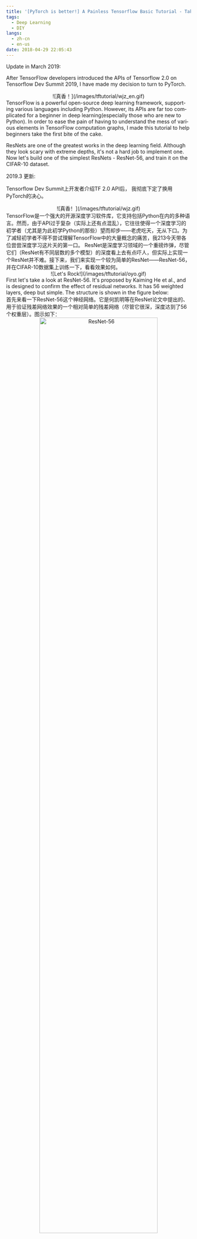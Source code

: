```yaml
---
title: '[PyTorch is better!] A Painless Tensorflow Basic Tutorial - Take ResNet-56 as an Example'
tags:
  - Deep Learning
  - DIY
langs:
  - zh-cn
  - en-us
date: 2018-04-29 22:05:43
---
```


<script src='https://cdnjs.cloudflare.com/ajax/libs/mathjax/2.7.4/MathJax.js?config=TeX-MML-AM_CHTML' async></script>
<div lang="en-us">
Update in March 2019:

After TensorFlow developers introduced the APIs of Tensorflow 2.0 on Tensorflow Dev Summit 2019, I have made my decision to turn to PyTorch.
<div align="center" class="figure">
![真香！](/images/tftutorial/wjz_en.gif)
</div>
</div>

<!-- more -->
<div lang="en-us">
TensorFlow is a powerful open-source deep learning framework, supporting various languages including Python. However, its APIs are far too complicated for a beginner in deep learning(especially those who are new to Python). In order to ease the pain of having to understand the mess of various elements in TensorFlow computation graphs, I made this tutorial to help beginners take the first bite of the cake.

ResNets are one of the greatest works in the deep learning field. Although they look scary with extreme depths, it's not a hard job to implement one. Now let's build one of the simplest ResNets - ResNet-56, and train it on the CIFAR-10 dataset.

</div>
<div lang="zh-cn">
2019.3 更新:

Tensorflow Dev Summit上开发者介绍TF 2.0 API后， 我彻底下定了换用PyTorch的决心。
<div align="center" class="figure">
![真香！](/images/tftutorial/wjz.gif)
</div>
</div>
<div lang="zh-cn">
TensorFlow是一个强大的开源深度学习软件库，它支持包括Python在内的多种语言。然而，由于API过于复杂（实际上还有点混乱），它往往使得一个深度学习的初学者（尤其是为此初学Python的那些）望而却步——老虎吃天，无从下口。为了减轻初学者不得不尝试理解TensorFlow中的大量概念的痛苦，我213今天带各位尝尝深度学习这片天的第一口。
ResNet是深度学习领域的一个重磅炸弹，尽管它们（ResNet有不同层数的多个模型）的深度看上去有点吓人，但实际上实现一个ResNet并不难。接下来，我们来实现一个较为简单的ResNet——ResNet-56，并在CIFAR-10数据集上训练一下，看看效果如何。
</div>
<div align="center" class="figure">
![Let's Rock!](/images/tftutorial/oyo.gif)
</div>
<div lang="en-us">
First let's take a look at ResNet-56. It's proposed by Kaiming He et al., and is designed to confirm the effect of residual networks. It has 56 weighted layers, deep but simple. The structure is shown in the figure below:
</div>
<div lang="zh-cn">
首先来看一下ResNet-56这个神经网络。它是何凯明等在ResNet论文中提出的、用于验证残差网络效果的一个相对简单的残差网络（尽管它很深，深度达到了56个权重层）。图示如下：
</div>
<div align="center" class="figure">
<img src="/images/tftutorial/resnet56.png" alt="ResNet-56" width="80%"/>

Fig. 1 The structure of ResNet-56
</div>
<br>
<div lang="en-us">
Seems a little bit long? Don't worry, let's do this step by step.
</div>
<div lang="zh-cn">
看起来有点长了是不是？别担心，我们一步一步来做。
</div>

## 1 Ingredients
Python 3.6

TensorFlow 1.4.0

Numpy 1.13.3

OpenCV 3.2.0

[CIFAR-10 Dataset](https://www.cs.toronto.edu/~kriz/cifar-10-python.tar.gz)
<div lang="en-us">
Also prepare some basic knowledge on Python programming, digital image processing and convolutional neural networks. If you are already capable of building, training and validating your own neural networks with TensorFlow, you don't have to read this post.
</div>
<div lang="zh-cn">
另外，请确保自己有一点点Python编程、数字图像处理和卷积神经网络的知识储备。如果你已经具备用TensorFlow自行搭建神经网络并进行训练、测试的能力，就不必阅读本文了。
</div>

## 2 Recipe
### 2.0 Prepare the tools
<div lang="en-us">
Prepare(import) the tools for our project, including all that I mentioned above. Like this :P
</div>
<div lang="zh-cn">
准(i)备(m)所(p)需(o)工(r)具(t)，上一部分已提到过。如下：
</div>
```python
import tensorflow as tf
import numpy as np
import cv2
import pickle
from tensor_chain import TensorChain
```
<div lang="en-us">
Wait... What's this? TensorChain? Another deep learning framework like TensorFlow?

Uh, nope. This is my own encapsulation of some TensorFlow APIs, for the sake of easing your pain. You'll only have to focus on "what's what" in the beginning. We'll look into my implementation of this encapsulation later, when you are clear how everything goes. Please [download this file](/files/tensor_chain.py) and put it where your code file is, and import it.
</div>
<div lang="zh-cn">
等等...最后这个是个什么鬼？ TensorChain？另一个深度学习框架吗？

呃...并不是。这个是我对一些TensorFlow API的封装，为了减轻你的痛苦才做的。作为初学者，你只需要关注用TensorFlow搭建网络模型的这个过程，分清东西南北。回头等你弄清了大体流程后，我们再来看这个的实现细节。请先下载[这个文件](/files/tensor_chain.py)并把它与你的代码放在同一文件夹下，然后就可以import了。
</div>

### 2.1 Decide the input
<div lang="en-us">
Every neural network requires an input - you always have to identify the details of a question, before asking the computer to solve it. All of the variable, constant in TensorFlow are objects of type <em>tf.Tensors</em>. And the <em>tf.placeholder</em> of our input(s) is a special one. Images in CIFAR-10 dataset are RGB images(3 channels) of 32x32(really small), so our input should shaped like [32, 32, 3]. Also, we want to input a little <em>batch</em> of multiple images. Therefore, our input data should be an array of shape <em>[?, 32, 32, 3]</em>. Unknown dimension size can be marked as None, and it will be clear when we feed the model with the actual images. It's coded like this:
</div>
<div lang="zh-cn">
每个神经网络都需要有输入——毕竟你想找电脑解决一些问题的话，你总得告诉它问题的一些细节吧？TensorFlow中所有的变量、常量都是<em>tf.Tensor</em>类型的对象，作为输入内容的占位符<em>tf.placeholder</em>也是（只不过比较特殊而已）。CIFAR-10数据集的图像都是32x32尺寸（好小哇）的RGB图像（RGB即彩色图像的三个通道），因此我们的输入给神经网络的内容将会像是[32, 32, 3]这个样子。另外呢，我们需要输入的是一个小<em>batch</em>（批）的图像，因此，输入网络的图像数据将会是一个<em>[?, 32, 32, 3]</em>的数组（也可以是numpy数组）。未知的维度大小用None代指就好，我们之后给模型喂实际图像batch时，它自然就清楚了。代码如下：
</div>
```python
input_tensor = tf.placeholder(dtype=tf.float32, shape=[None, 32, 32, 3])
```
<div lang="en-us">
*Ground truth* data also need to be known in supervised learning, so we also have to define a placeholder for the ground truth data: 
</div>
<div lang="zh-cn">
监督学习中，正确标注的数据（英文为*ground truth*，目前貌似没有对这个名词的合理翻译）也是需要输入到模型中的。因此再给ground truth定义一个placeholder：
</div>
```python
ground_truth = tf.placeholder(dtype=tf.float32, shape=[None, 10])
```
<div lang="en-us">
We want the label data to be in the one-hot encoding format, which means an array of length 10, denoting 10 classes. Only on one position is a '1', and on other positions are '0's.
</div>
<div lang="zh-cn">
我们需要标记的数据呈One-Hot编码格式（又称为一位有效编码），意思是如果有10个类别，那么数组长度就是10，每一位代表一个类别。只有一个位置上是1（代表图片被分为这个类），其他位上都是0。
</div>

### 2.2 Do some operations
<div lang="en-us">
For now, let's use our TensorChain to build it fast. Under most circumstances that we may face, the computations are based on the input data or the result of the former computation, so our network(or say, the most of it) look more like a chain than a web. Every time we add some new operation(layer), we add it to our <em>TensorChain</em> object. Just remember to get the <em>output_tensor</em> of this object(denoting the output tensor of the last operation on the chain) when you need to ue native TensorFlow API.
The construction function of TensorChain class requires a Tensor object as the parameter, which is also the input tensor of this chain. As we mentioned earlier, all we have to do is add operations. See my ResNet-56 code:
</div>
<div lang="zh-cn">
现在呢，我们先用TensorChain来快速盖楼。因为我们遇到的大多数情况下，所有的计算都是在输入数据或者这个计算的前一个计算结果基础上进行的，所以我们的网络（至少是它的绝大部分）会看起来像个链而不是所谓的网。每次我们添加一个新的运算（层），我们会把它加到这个独一无二的TensorChain对象。只要记得在使用原生TensorFlow API前把它的<em>output_tensor</em>属性（也就是这条链上最后一个运算的输出Tensor）取出来就好了。
TensorChain类的构造函数需要一个Tensor对象作为参数，这个对象也正是被拿来作为这个链的输入层。正如我们之前所说的，只要在这个对象上添加运算即可。写个ResNet-56，代码很简单：
</div>
```python
chain = TensorChain(input_tensor) \
        .convolution_layer_2d(3, 16) \
        .residual_block_2d(3, 16) \
        .residual_block_2d(3, 16) \
        .residual_block_2d(3, 16) \
        .residual_block_2d(3, 16) \
        .residual_block_2d(3, 16) \
        .residual_block_2d(3, 16) \
        .residual_block_2d(3, 16) \
        .residual_block_2d(3, 16) \
        .residual_block_2d(3, 16) \
        .residual_block_2d(3, 32, stride=2) \
        .residual_block_2d(3, 32) \
        .residual_block_2d(3, 32) \
        .residual_block_2d(3, 32) \
        .residual_block_2d(3, 32) \
        .residual_block_2d(3, 32) \
        .residual_block_2d(3, 32) \
        .residual_block_2d(3, 32) \
        .residual_block_2d(3, 32) \
        .residual_block_2d(3, 64, stride=2) \
        .residual_block_2d(3, 64) \
        .residual_block_2d(3, 64) \
        .residual_block_2d(3, 64) \
        .residual_block_2d(3, 64) \
        .residual_block_2d(3, 64) \
        .residual_block_2d(3, 64) \
        .residual_block_2d(3, 64) \
        .residual_block_2d(3, 64) \
        .flatten() \
        .fully_connected_layer(10)
```
<div lang="en-us">
This is it? Right, this is it! Isn't it cool? Didn't seem that high, huh? That's because I encapsulated that huge mess of weights and biases, only leaving a few parameters that decide the structure of the network. Later in this pose we'll talk about the actual work that these functions do.
</div>
<div lang="zh-cn">
就这？没错呀，就这！稳不稳？似乎看起来也没56层那么高呀？毕竟这些函数被我封装得太严实了，只留出几个决定网络结构的几个参数供修改。这篇博客后边就会讲到这些函数究竟干了点什么事儿。
</div>

### 2.3 Define the loss
<div lang="en-us">
In supervised learning, you always have to tell the learning target to the model. To tell the model how to optimize, you have to let it know how, how much, on which direction should it change its parameters. This is done by using a loss function. Therefore, we need to define a loss function for our ResNet-56 model(which we designed for this classification problem) so that it will learn and optimize.
A commonly used loss function in classification problems is cross entropy. It's defined below:
</div>
<div lang="zh-cn">
搞监督学习，总是要让模型按照“参考答案”去改的。要改就得让它知道怎么改、改多少、往什么方向改，这也就是*loss*（损失函数）的功劳。因此，像我们这个拿来做分类问题的ResNet-56，我们要给它定义一个损失函数来让它学习、优化。
分类问题上一个常用的损失函数是交叉熵。定义如下式：
</div>
$$C=-\frac{1}{n}\sum_x{y\ln a+(1-y)\ln(1-a)}$$
<div lang="en-us">
in which \\(y\\) is the expected(or say correct) output and \\(a\\) is the actual output.
This seems a little bit complicated. But it's not a hard job to implement, since TensorFlow implemented it already! You can also try and implement it yourself within one line if you want. For now we use the pre-defined cross entropy loss function:
</div>
<div lang="zh-cn">
其中\\(y\\)为期望输出（或者说参考答案），\\(a\\)为实际输出。
略复杂呀...这个用程序怎么写？其实也不难。。。毕竟TensorFlow都帮我们实现好啦！（有兴趣的话也可以自己尝试着写一下，同样一行代码即可搞定）现在你只需要来这么一句：
</div>
```python
loss = tf.reduce_mean(tf.losses.softmax_cross_entropy(ground_truth, prediction))
```
<div lang="en-us">
and it returns a tf.Tensor that denotes an average of cross entropies(don't forget that this is a batch). As for the 'softmax' before the 'cross_entropy', it's a function that project the data in an array to range 0~1, which allows us to do a comparison between our prediction and the ground truth(in one-hot code). The definition is simple too:\
</div>
<div lang="zh-cn">
就可以创建一个表示交叉熵平均值（别忘了这可是一个batch）的Tensor了。至于cross_entropy前边的那个*softmax*呢，它的作用是把输入的数组内数据归一化，投射到0~1的范围内（实际上就是相当于把exp(数组各项的值)的当做频数，求出一个概率），这样子才能跟实际数据做一个比较。定义也比较简单：\
</div>
$$S_i=\frac{e^{V_i}}{\sum_j{e^{V_j}}}$$
<div></div>

### 2.4 Define the train op
<div lang="en-us">
Now we have the loss function. We'll have to tell its value to an *optimizer*, which make our model learn and optimize in order to minimize the loss value. Gradient Descent Optimizer, Adagrad Optimizer, Adam Optimizer and Momentum Optimizer are commonly used optimizers. Here we use an Adam Optimizer for instance. You're free to try any other one here. When
</div>
<div lang="zh-cn">
现在误差函数已经有了，我们需要把它的值告诉一个优化器（*optimizer*），并让它去尽可能向着缩小误差函数值得方向努力。这样，模型才能去学习、优化。常用的优化器包括Gradient Descent Optimizer，Adagrad Optimizer，Adam Optimizer以及Momentum Optimizer等等等等。选择优化器时，我们需要给它一个初始的学习速率。这里我用了一个\\(10^-3\\)，如果需要提高准确率，可能后期微调还需要进一步减小。代码如下：
</div>
```python
optimizer = tf.train.AdamOptimizer(learning_rate=0.001)
```
<div lang="en-us">
Also, tell the optimizer that what the loss tensor is. The returned object is a train operation.
</div>
<div lang="zh-cn">
当然还要告诉它要减小的损失函数是哪个Tensor，这个函数返回的是一个训练操作（*train op*，一种特殊的运算，或者说操作）：
</div>
```python
train = optimizer.minimize(loss)
```
<div lang="en-us">
The neural network is finished. It's time to grab some data and train it.
</div>
<div lang="zh-cn">
其实到这里为止，神经网络已经搭建好了。是时候搞点数据来训练它了。
</div>

### 2.5 Feed the model with data, and train it!
<div lang="en-us">
Remember how we defined the placeholders? It's time to fetch some data that fits the placeholders and train it. See how CIFAR-10 dataset can be fetched on its [website](https://www.cs.toronto.edu/~kriz/cifar.html).
</div>
<div lang="zh-cn">
还记得我们怎么定义那些placeholder吗？现在我们要把符合它们口径的数据灌进模型。那么来看一下CIFAR-10数据集[官网](https://www.cs.toronto.edu/~kriz/cifar.html)上是怎么描述的吧。它给了这么一段代码：
</div>
```python
def unpickle(file):
    import pickle
    with open(file, 'rb') as fo:
        dict = pickle.load(fo, encoding='bytes')
    return dict
```
<div lang="en-us">
The returned value *dict* is a Python dictionary. Every time we unpickle a file, a dictionary would be returned. Its 'data' key leads to 10000 RGB images of size 32x32, which is stored in a [10000, 3072] array(3072=32*32*3, I guess you know how it's stored now). The 'label' key leads to 10000 values in range 0~9. Obviously we have to reshape the data so as to fit it into the network model:
</div>
<div lang="zh-cn">
返回值*dict*是一个字典（Python的dict类型）。每读一个batch文件（比如data_batch_1），就会返回这样一个字典，它的“data”键值是10000张32x32的RGB图像（数组维数居然是[10000, 3072]，而3072=10000x32x32x3！实际上就是直接把所有像素、所有通道的值罗列在这里了）；“label”键值是10000个0-9之间的整数（代表类别）。显然，为了让数据能够成功放进模型，还需要对它进行一点处理：
</div>
```python
batch = unpickle(DATA_PATH + 'data_batch_{}'.format(i))  # 'i' is the loop variable

# Read the image data
image_data = np.reshape(batch[b'data'], (10000, 32, 32, 3), 'F').astype(np.float32)   
image_data = image_data / 255                            # Cast range(0, 255) to range(0, 1)
image_data = np.transpose(image_data, (0, 2, 1, 3))      # Exchange row and column

# Read the label data and convert into one-hot code
label_data = batch[b'labels']
new_label_data = np.zeros((10000, 10))                   
for j in range(10000):
    new_label_data[j][label_data[j]] = 1
```
<div lang="en-us">
The details for data processing are not covered here. Try doing step-by-step to see the results.
The *image_data* and *new_label_data* are contain 10000 pieces of data each. Let's divide them into 100 small batches(100 elements each, including image and label) and feed it into the model. Do this on all the 5 batch files:
</div>
<div lang="zh-cn">
处理的细节不再赘述。你可以尝试一步一步运行来看看每一步的结果。
这样我们拿到的*image_data*和*new_label_data*都是长度为10000的大batch，我们把它们各自分成100份，每次取100个图像+标记数据来塞进模型。对全部5个大batch文件来一遍：
</div>
```python
with tf.Session() as session:
    session.run(tf.global_variables_initializer())
    for j in range(100): # 10000 / BATCH_SIZE
        # Divide them and get one part
        image_batch = image_data[j * BATCH_SIZE: j * BATCH_SIZE + BATCH_SIZE]
        label_batch = new_label_data[j * BATCH_SIZE: j * BATCH_SIZE + BATCH_SIZE]
        
        # Feed the model
        session.run(train, feed_dict={
            input_tensor: image_batch,
            ground_truth: label_batch
        })
```
<div lang="en-us">
A *session* - created with *tf.Session()* - is required every time we run a TensorFlow model, no matter when we're training it or evaluating it. The first time you run a model, you'll need to run *session.run(tf.global_variables_initializer())* to initialize the values of the TensorFlow variables defined previously.
When running *session.run()*, you must first decide a TensorFlow operation(or a list of operations) that you need. If its result is dependent on some actual data(which means that some data in one or more placeholders flow to this operation), it's also required that you feed it the actual data by adding a *feed_dict* parameter. For example, I'm training this ResNet-56 model, in which a loss will be calculated with my *ground_truth* and the prediction result that comes from the *input_tensor*. Therefore, I'll have to give a value for each placeholder given above(format: "placeholder name: corresponding data"), and fold them in one Python dictionary.
</div>
<div lang="zh-cn">
每次运行一个TensorFlow模型（无论是训练还是测试）时，都需要通过tf.Session()创建一个*session*。第一次运行模型（而不是载入之前保存的模型）时，需要使用*session.run(tf.global_variables_initializer())*来初始化之前定义的一些可训练的TensorFlow变量。
运行*session.run()*时，需要指定一个或一组你要执行的operation，作为这个函数唯一一个必要的参数。如果它的结果依赖于一些实际数据（也就是说在计算图中，一些数据会从placeholder流向这个operation），那么就需要通过填入*feed_dict*参数的值来填装训练或测试数据。以此模型为例，我在训练它时需要算误差函数值，这需要*ground_truth*数据和预测结果来计算，而预测结果又需要用输入图像*input_tensor*来计算得到。因此，我需要给这两个占位符分别给出对应的数据（格式：“占位符名：对应数据”），并把它们封在同一个Python字典中作为feed_dict参数的值。
</div>
<div lang="en-us">
I'm also interested in the loss function value in each iteration(which means feeding a batch of data and executing one forward-propagation and one back-propagation) in the training process. Therefore, what I'll fill in the parameter is not just the train op, but also the loss tensor. And the session.run() above should be modified to:
</div>
<div lang="zh-cn">
然而呢，我还想看看每次迭代（即把一个batch送进去，执行一次正向传播与反向传播这个过程）中损失函数变成了多大，来监控一下训练的效果。这样，需要session.run()的就不仅是那个train运算，还要加上loss运算。将上边的session.run()部分改为：
</div>
```python
        [train_, loss_value] = session.run([train, loss],
            feed_dict={
                input_tensor: image_batch,
                ground_truth: label_batch
            })
        print("Loss = {}".format(loss_value)
```
<div lang="en-us">
This is when the return value of session.run() becomes useful. Its value(s) - corresponding to the first parameter of run() - is/are the actual value(s) of the tensor(s) in the first parameter. In our example, *loss_value* is the actual output of the loss tensor. As for train_, we don't care what it is. Just add it to match the dimensions.
</div>
<div lang="zh-cn">
这时候，session.run()函数的返回值就有意义了。它与第一个参数的内容一一对应，分别是该参数中各个operation的实际输出值。像这个例子里边，*loss_value*接收的就是loss运算的输出内容。而train运算的输出我们并不关心，但是为了保证参数维度数与返回值一致，用一个train_变量来接收而已（实际上它的值是None）。
</div>
<div lang="en-us">
Actually, one epoch(train the model once with the whole dataset) is not enough for the model to fully optimize. I trained this model for 40 epochs and added some loop variables to display the result. You can see my code and my output below. It's highly recommended that you train this with a high-performance GPU, or it would be a century before you train your model to a satisfactory degree.
</div>
<div lang="zh-cn">
实际上，一个epoch（把整个数据集都在模型里过一遍的周期）并不足以让模型充分学习。我把这个模型训练了40个epoch并且加了一些循环变量来输出结果。我的代码和结果如下。强烈建议用一个高性能GPU训练（如果手头没有，可以租一个GPU服务器），不然等别人把毕设论文逗写完的时候，你还在训练就很尴尬了。
</div>
```python
import tensorflow as tf
import numpy as np
import pickle
from tensor_chain import TensorChain

def unpickle(file):
    with open(file, 'rb') as fo:
        dict = pickle.load(fo, encoding='bytes')
    return dict

if __name__ == '__main__':
    input_tensor = tf.placeholder(dtype=tf.float32, shape=[None, 32, 32, 3])
    ground_truth = tf.placeholder(dtype=tf.float32, shape=[None, 10])

    chain = TensorChain(input_tensor) \
            .convolution_layer_2d(3, 16) \
            .residual_block_2d(3, 16) \
            .residual_block_2d(3, 16) \
            .residual_block_2d(3, 16) \
            .residual_block_2d(3, 16) \
            .residual_block_2d(3, 16) \
            .residual_block_2d(3, 16) \
            .residual_block_2d(3, 16) \
            .residual_block_2d(3, 16) \
            .residual_block_2d(3, 16) \
            .residual_block_2d(3, 32, stride=2) \
            .residual_block_2d(3, 32) \
            .residual_block_2d(3, 32) \
            .residual_block_2d(3, 32) \
            .residual_block_2d(3, 32) \
            .residual_block_2d(3, 32) \
            .residual_block_2d(3, 32) \
            .residual_block_2d(3, 32) \
            .residual_block_2d(3, 32) \
            .residual_block_2d(3, 64, stride=2) \
            .residual_block_2d(3, 64) \
            .residual_block_2d(3, 64) \
            .residual_block_2d(3, 64) \
            .residual_block_2d(3, 64) \
            .residual_block_2d(3, 64) \
            .residual_block_2d(3, 64) \
            .residual_block_2d(3, 64) \
            .residual_block_2d(3, 64) \
            .flatten() \
            .fully_connected_layer(10)

    prediction = chain.output_tensor
    loss = tf.reduce_mean(tf.losses.softmax_cross_entropy(ground_truth, prediction))

    optimizer = tf.train.AdamOptimizer(learning_rate=0.001)
    train = optimizer.minimize(loss)

    with tf.Session() as session:
        session.run(tf.global_variables_initializer())
        iteration = 1
        BATCH_SIZE = 100
        DATA_PATH = '../data/cifar-10-batches-py/'
        for epoch in range(1, 41):
            for i in range(1, 6):
                data = unpickle(DATA_PATH + 'data_batch_{}'.format(i))
                image_data = np.reshape(data[b'data'], (10000, 32, 32, 3), 'F').astype(np.float32)
                image_data = image_data / 255
                image_data = np.transpose(image_data, (0, 2, 1, 3))
                label_data = data[b'labels']
                new_label_data = np.zeros((10000, 10))
                for j in range(10000):
                    new_label_data[j][label_data[j]] = 1
                for j in range(int(10000 / BATCH_SIZE)):
                    image_batch = image_data[j * BATCH_SIZE: j * BATCH_SIZE + BATCH_SIZE]
                    label_batch = new_label_data[j * BATCH_SIZE: j * BATCH_SIZE + BATCH_SIZE]
                    [train_, loss_] = session.run(
                        [train, loss],
                        feed_dict={
                            input_tensor: image_batch,
                            ground_truth: label_batch
                        })
                    iteration += 1
                    print("Epoch {}, Iteration {}, Loss = {}".format(epoch, iteration, loss_))
```

<div align="center" class="figure">
<img src="/images/tftutorial/train.png" alt="Training result" width="40%">

Fig. 2 Training result: cross entropy has dropped below 0.5
</div>
<div></div>

### 2.6 Conclusion
<div lang="en-us">
In a word, building & training neural network models with TensorFlow involves the following steps:

1. Decide the *input tensor*

2. Add operations(*op*s) based on existing tensors

3. Define the *loss* tensor, just like other tensors

4. Select an *optimizer* and define the *train* op

5. Process *data* and feed the model with them
</div>
<div lang="zh-cn">
总而言之，用TensorFlow建立、训练一个神经网络模型分以下几步：

1. 定义*输入*Tensor

2. 在已有的Tensor上添加运算（*op*）

3. 像之前添加的那些运算一样，定义*损失*Tensor

4. 选择一个*优化器*并定义*训练*操作

5. 把*数据*处理为合适的shape，并喂进模型训练
</div>

## 3 A Closer Look
<div lang="en-us">
Wait, it's too late to leave now!
TensorChain saved you from having to deal with a mess of TensorFlow classes and functions. Now it's time that we take a closer look at how TensorChain is implemented, thus understanding the native TensorFlow APIs.
</div>
<div lang="zh-cn">
别走呢喂！
TensorChain让你不至于面对TensorFlow中乱糟糟的类型和函数而不知所措被水淹没。现在是时候近距离观察一下TensorChain是如何实现的，以便理解TensorFlowAPI了。
</div>

### 3.1 TensorFlow variables
<div lang="en-us">
Let's begin with TensorFlow variables. Variables in TensorFlow are similar to variables in C, Java or any other strong typed programming languages - they have a type, though not necessarily explicitly decided upon definition. Usually them will change as the training process goes on, getting close to a best value.
The most commonly used variables in TensorFlow are weights and biases. I guess that you have seen formulae like:
</div>
<div lang="zh-cn">
先说TensorFlow的变量。TensorFlow的变量和C，Java以及其他强类型语言类似——都有一个类型，尽管不一定在它的定义时就显式地声明。通常它们会随着训练的进行而不断变化，达到一个最佳的值附近。
TensorFlow中最常用的变量就是weights和biases（权重和偏置）。想必你应该见过这样的式子吧：
</div>
$$y=Wx+b$$
<div lang="en-us">
The \\(W\\) here is the weight, and the \\(b\\) here is the bias. When implementing some common network layers, they two are always used as the parameters in the layers. For instance, at the very beginning of our ResNet-56, we had a 3x3 sized convolution layer with 16 channels. Its implementation in TensorChain is:
</div>
<div lang="zh-cn">
这里\\(W\\)就是权重，\\(b\\)就是偏置。在定义一些常用的层时，我们往往也是用这两个变量作为这些层中的参数。比如说，在我们ResNet-56最开始，我们用到了一个3x3大小、16个通道的卷积层，TensorChain中，它的实现如下：
</div>
```python
    def convolution_layer_2d(self, filter_size: int, num_channels: int, stride: int = 1, name: str = None,
                             disable_log: bool = False):
        """
        Add a 2D convolution layer
        :param filter_size: Filter size(width and height) for this operation
        :param num_channels: Channel number of this filter
        :param stride: Stride for this convolution operation
        :param name: The name of the tensor
        :param disable_log: Set it True if you don't want this layer to be recorded
        :return: This object itself
        """
        filter = self._weights([filter_size, filter_size, self.num_channels, num_channels], layer_name=name,
                               suffix='filter')
        bias = self._bias([num_channels], layer_name=name)
        self.num_channels = num_channels
        self.output_tensor = tf.nn.conv2d(self.output_tensor, filter,
                                          [1, stride, stride, 1], 'SAME', name=name)
        self.output_tensor = tf.add(self.output_tensor, bias)
        self._log_layer(
            '2D Convolution layer, filter size = {}x{}, stride = {}, {} channels'.format(filter_size, filter_size,
                                                                                         stride,
                                                                                         num_channels),
            disable=disable_log)
        return self
```
<div lang="en-us">
See? On line 16, we used a *tf.nn.conv2d()* function, the parameters of which are *input*, *filter*, *strides*, *padding*, etc. As can be guessed from the names, this function does a convolution operation with out input and the weights(the convolution *filter* here). A *bias* is added to the result as the final output. There are also many people who argue that the bias here is meaningless and should removed. One line of code is sufficient for defining a variable:
</div>
<div lang="zh-cn">
看见了吧？16行上，我们用了一个*tf.nn.conv2d()*函数，它的参数是*input*，*filter*，*strides*，*padding*等等。顾名思义，这个函数就是用我们定义的权重Tensor*filter*（在这里称之为卷积核）来与这一层的输入input做了一次运算。运算的结果加上了偏置Tensor*bias*，作为这个卷积层的最终输出。很多人认为这里的偏置bias意义不明，因此他们在卷积之后没有加上这样的一个bias变量。定义一个变量只需要这样一个语句：
</div>
```python
tf.Variable(tf.truncated_normal(shape, stddev=sigma), dtype=tf.float32, name=suffix)
```
<div lang="en-us">
To define weight or bias variables, create a *tf.Variable* object. Usually you'll need to give the *initial_value* which also decides the shape of this tensor. *tf.truncated_normal()* and *tf.constant()* are usually used as the initial values. Also, other APIs - function *tf.get_variable()* and package *tf.initializers* are frequently used when using some more methods for initialization. I strongly recommend that you try using these APIs yourself.
</div>
<div lang="zh-cn">
要定义权重或者偏置变量，请创建一个*tf.Variable*对象。通常情况下，你会需要给出*initial_value*（TF变量的初始值），这将顺便定义了这个变量的shape（因为初始值的shape是确定的）。另外，一些新的API——*tf.get_variable()*函数和*tf.initializers*包也常用与的参数初始化，以实现更多样的初始化方法。我强烈建议自己动手实践一下，试一试这些API。
</div>

### 3.2 Tensors and operations
<div lang="en-us">
Going on with the parameters of the *tf.nn.conv2d()* function. The required parameters also include *strides* and *padding*. You should have already learned about what strides mean in convolution, and I'll only talk about their formats. *strides* require a 1-D vector with a length of 4, like [1, 2, 2, 1]. The 1st and the 4th number is always 1(in order to match dimensions with the input), while the 2nd and the 3rd means the vertical stride and the horizonal stride. 
The 4th parameter *padding* is a little bit different from its definition in convolution operation. It requires 'SAME' of 'VALID', denoting 'with' or 'without' zero paddings. When it's 'SAME', zero padding is introduced to make the shapes match as needed, equally on every side of the input map.
</div>
<div lang="zh-cn">
接着说*tf.nn.conv2d()*函数的参数。需要的参数还包括*strides*和*padding*。你应该在了解卷积运算时学过stride（步幅）含义，我只说一下它的格式吧。*strides*参数需要是一个1维、长度为4的向量。第一位和第四位永远都是1，第二位和第三位分别是竖直方向和水平方向的步幅长。维持这个形式只是为了与输入的数据维度匹配，因此API看起来非常蹩脚。
第四个参数*padding*和卷积运算里的padding不太相同。它的值只能是'SAME'或'VALID'，分别代表“带”和“不带”零补全。如果是'SAME'的话，函数会均匀地在图像的上下左右使用零补全来使得运算结果与之前尽可能保持一致。（stride>1时有可能输出尺寸不是正好等于原来的尺寸/stride，因为补全问题）
</div>
<div lang="en-us">
tf.nn.conv2d() is just an example of TensorFlow *operations*. Other functions like *tf.matmul()*, *tf.reduce_mean()*, *tf.global_variables_initializer()*, *tf.losses.softmax_cross_entropy()*, *tf.truncated_normal()* are all operations. Operation functions return tensors(*tf.truncated_normal* also return a tensor, a tensor with initializers).
</div>
<div lang="zh-cn">
tf.nn.conv2d()只是TensorFlow运算（*operation*）的一个例子。其他例如*tf.matmul()*，*tf.reduce_mean()*，*tf.nn.relu()*，*tf.batch_normalization()*，*tf.global_variables_initializer()*，*tf.losses.softmax_cross_entropy()*，*tf.truncated_normal()*之类的函数也都是TensorFlow的运算。TensorFlow的运算函数会返回一个Tensor对象（包括*tf.truncated_normal()*也是！它只不过返回的是一个带初始化器的Tensor而已）。
</div>
<div lang="en-us">
All the functions in the TensorChain class are based on the most basic TensorFlow operations and variables. After learning about these basic TensorFlow concepts, actually you can already abandon TensorChain, go and try implementing your own neural networks yourself!
</div>
<div lang="zh-cn">
TensorChain类中的所有成员函数都是基于最基本的TensorFlow运算和变量的。实际上，了解了这些，你现在已经可以抛开TensorChain的束缚，去尝试实现你自己的神经网络了！
</div>

## 4 Spices
<div lang="en-us">
I'm not joking just now! But I know that there are a lot of things that you still don't understand about using TensorFlow - like "how do I visualize my computation graph", "how do I save/load my model to/from files", "how do I record some tensors' values while training" or "how do I view the loss curves" - after all TensorFlow APIs are far more complicated than just building those nets. Those are also important techniques in your research. If you'd rather ask me than spending some time experimenting, please go on with reading.
</div>
<div lang="zh-cn">
我，我真没开玩笑！但是我知道关于如何使用TensorFlow，你还有许许多多的问题，好比“如何可视化地查看我的计算图结构”、“如何存储/读取模型文件”、“如何记录训练过程中某些Tensor的真实值”、“如何查看损失函数的变化曲线”——毕竟TensorFlow的API太复杂了，远比搭建神经网络那点函数复杂得多。上边说的那些是你使用TensorFlow研究过程中的重要技巧。如果你愿意听我讲而不想花些时间尝试的话，请继续读下去。
</div>

### 4.1 Saving and loading your model
<div lang="en-us">
The very first thing that you may want to do - after training a network model with nice outcomes - would be saving it. Saving a model is fairly easy - just use a *tf.train.Saver* object. See my code below:
</div>
<div lang="zh-cn">
训练出一个看起来输出还不错的神经网络模型后你想做的第一件事恐怕就是把它存下来了吧？保存模型其实非常简单：只要用一个*tf.train.Saver*类的对象。代码示例：
</div>
```python
with tf.Session() as session:
    # Train it for some iterations
    # Train it for some iterations
    # Train it for some iterations
    saver = tf.train.Saver()
    saver.save(session, 'models/model.ckpt')
```
<div lang="en-us">
I saved my model and variable values to 'models/model.ckpt'. But actually, you'll find 3 files in the 'models' directory - *model.ckpt.data-00000-of-00001*, *model.ckpt.meta* and *model.ckpt.index* - none of which is 'model.ckpt'! That's because TensorFlow stores the graph structure separately from variables values. The *.meta* file describes the saved graph structure; the *.index* file records the mappings between tensor names and tensor metadata; and the *.data-00000-of-00001* file - which is always the biggest one - saves all the variable values. If you need the graph data together with the variable values to be loaded, use a Saver to load after creating a session:
</div>
<div lang="zh-cn">
我把我的模型和变量值存到了'models/model.ckpt'文件里。但是！实际上在models目录里你会找到三个文件：*model.ckpt.data-00000-of-00001*，*model.ckpt.meta*和*model.ckpt.index*——哪个也不是model.ckpt呀？那是因为TensorFlow把计算图的结构和图中各种变量的值分开存放了。*.meta*文件描述计算图的结构；*.index*文件记录各个Tensor名称（是name属性，而不是变量名）与Tensor元信息之间的映射；*.data-00000-of-00001*文件往往是最大的一个，它存储的是各个TensorFlow变量的实际值。如果读取时需要把图结构和变量值都读进来，在session创建以后，同样用一个Saver来读取即可：
</div>
```python
with tf.Session() as session:
    saver = tf.train.Saver()
    saver.restore(session, 'models/model.ckpt')
    # Then continue doing everything just like the model is just trained
```
<div lang="en-us">
Remember that session.run(tf.global_variables_initializer()) shouldn't be executed, since variables are already initialized with your saved *.data-0000-of-00001* file.
If you only need the graph to be loaded, only use the *.meta* file:
</div>
<div lang="zh-cn">
记住，这时候就不要再去执行session.run(tf.global_variables_initializer())了，因为变量已经用存储的checkpoint文件内容初始化过了。
如果只需要读取计算图结构，只要读取*.meta*文件：
</div>
```python
with tf.Session() as session:
    tf.train.import_meta_graph('models/model.ckpt.meta')
    # Then continue doing everything just like the model is just built
```
<div lang="en-us">
Function *tf.train.import_meta_graph()* loads(appends) the graph to your current computation graph. The values of tensors are still uninitialized so you'll have to execute session.run(tf.global_variables_initializer()) again. The tensors that you defined in the model can be retrieved by their names(property of the Tensor objects, instead of Python variable names). For example:
</div>
<div lang="zh-cn">
*tf.train.import_meta_graph()*函数将文件里的计算图读到（添加到）你当前的计算图中。其中所有Tensor的值仍未初始化，所以有必要执行一下session.run(tf.global_variables_initializer())了。之前定义的变量可以按照名称取回，示例：
</div>
```python
with tf.Session() as session:
    # Recover the model here

    graph = tf.get_default_graph()
    image_tensor = graph.get_tensor_by_name('input_image:0')
    loss = graph.get_tensor_by_name('loss:0')
    train = graph.get_operation_by_name('train)
```
<div lang="en-us">
To retrieve normal tensors, you'll have to append a *':0'* to the name of the op. This means getting the associated tensor of the op. *train* is a little special - we only need the op, so the function is *get_operation_by_name()* so the ':0' is not necessary.
</div>
<div lang="zh-cn">
要取回一般的Tensor，需要在Tensor的name属性值后边加一个*':0'*，意思是取这个运算对应的Tensor。训练操作*train*略有不同——我们要的就只是这个op，所以用的函数*get_operation_by_name()*跟其他Tensor不一样，而且':0'也不需要加。
</div>
